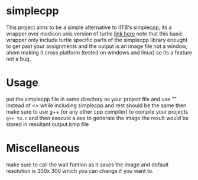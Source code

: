 # simplecpp
This project aims to be a simple alternative to IITB's simplecpp, its a wrapper over madison unis version of turtle [link here](https://w3.cs.jmu.edu/lam2mo/cs240_2015_08/turtle.html)
note that this basic wrapper only include turtle specific parts of the simplecpp library enought to get past your assignments and the output is an image file not a window, ahem making it cross platform (tested on windows and linux) so its a feature  not a bug.

# Usage
put the simplecpp file in same directory as your project file and use "" instead of <> while including simplecpp and rest should be the same
then make sure to use g++ (or any other cpp compiler) to compile your projects 
``` g++ to.c ```
and then execute a.exe to generate the image the result would be stored in resultant output.bmp file

# Miscellaneous
make sure to call the wait funtion as it saves the image and default resolution is 300x 300 which you can change if you want to.
